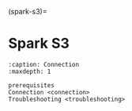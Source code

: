 (spark-s3)=

# Spark S3

```{toctree}
:caption: Connection
:maxdepth: 1

prerequisites
Connection <connection>
Troubleshooting <troubleshooting>
```
